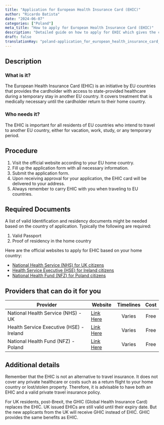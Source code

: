 ```yaml
---
title: "Application for European Health Insurance Card (EHIC)"
author: "Ricardo Batista"
date: "2024-06-07"
categories: ["Poland"]
meta_title: "How to apply for European Health Insurance Card (EHIC)"
description: "Detailed guide on how to apply for EHIC which gives the cardholder access to state-provided healthcare during a temporary stay in another EU country."
draft: false
translationKey: "poland-application_for_european_health_insurance_card_(ehic)"
---
```


## Description
### What is it?
The European Health Insurance Card (EHIC) is an initiative by EU countries that provides the cardholder with access to state-provided healthcare during a temporary stay in another EU country. It covers treatment that is medically necessary until the cardholder return to their home country.

### Who needs it?
The EHIC is important for all residents of EU countries who intend to travel to another EU country, either for vacation, work, study, or any temporary period.

## Procedure
1. Visit the official website according to your EU home country.
2. Fill up the application form with all necessary information.
3. Submit the application form.
4. Upon receiving approval for your application, the EHIC card will be delivered to your address.
5. Always remember to carry EHIC with you when traveling to EU countries.

## Required Documents
A list of valid Identification and residency documents might be needed based on the country of application. Typically the following are required:
1. Valid Passport
2. Proof of residency in the home country

Here are the official websites to apply for EHIC based on your home country:

- [National Health Service (NHS) for UK citizens](https://www.nhs.uk/using-the-nhs/healthcare-abroad/apply-for-a-free-ehic-european-health-insurance-card/)
- [Health Service Executive (HSE) for Ireland citizens](https://www2.hse.ie/services/ehic/ehic.html)
- [National Health Fund (NFZ) for Poland citizens](https://www.nfz.gov.pl/ue/ewg/)

## Providers that can do it for you

| Provider                                             |     Website              |     Timelines          |   Cost                |
| -----------------------------------------------------| -------------------------|  :-------------------: | :-------------------: |
| National Health Service (NHS) - UK                   |  [Link Here](https://www.nhs.uk/using-the-nhs/healthcare-abroad/apply-for-a-free-ehic-european-health-insurance-card/) |      Varies            |        Free           |
| Health Service Executive (HSE) - Ireland             | [Link Here](https://www2.hse.ie/services/ehic/ehic.html)     |      Varies            |        Free           |
| National Health Fund (NFZ) - Poland                  |  [Link Here](https://www.nfz.gov.pl/ue/ewg/)      |      Varies            |        Free           |

## Additional details
Remember that the EHIC is not an alternative to travel insurance. It does not cover any private healthcare or costs such as a return flight to your home country or lost/stolen property. Therefore, it is advisable to have both an EHIC and a valid private travel insurance policy.

For UK residents, post-Brexit, the GHIC (Global Health Insurance Card) replaces the EHIC. UK issued EHICs are still valid until their expiry date. But the new applicants from the UK will receive GHIC instead of EHIC. GHIC provides the same benefits as EHIC.
